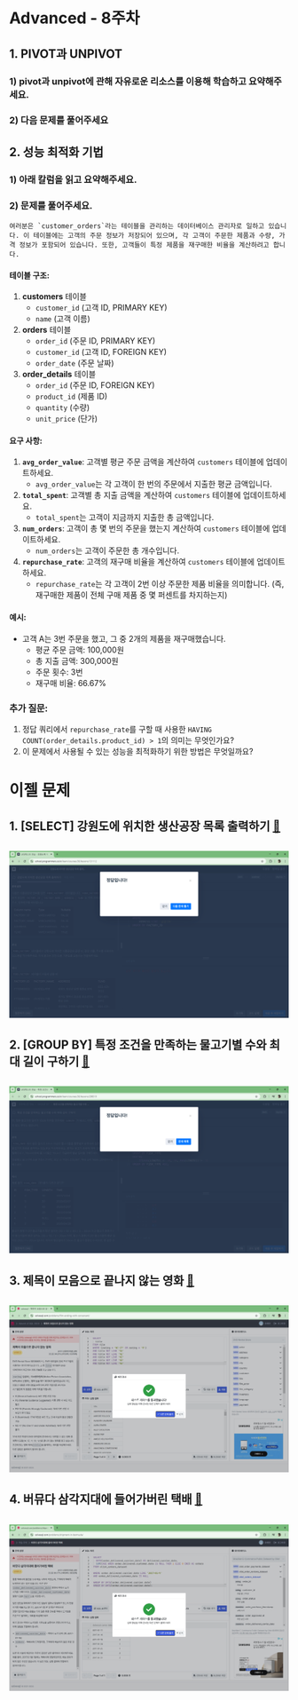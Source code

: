 # Advanced - 8주차
## 1. PIVOT과  UNPIVOT
### 1) pivot과 unpivot에 관해 자유로운 리소스를 이용해 학습하고 요약해주세요.

### 2) 다음 문제를 풀어주세요

## 2. 성능 최적화 기법
### 1) 아래 칼럼을 읽고 요약해주세요.

### 2) 문제를 풀어주세요.
```
여러분은 `customer_orders`라는 테이블을 관리하는 데이터베이스 관리자로 일하고 있습니다. 이 테이블에는 고객의 주문 정보가 저장되어 있으며, 각 고객이 주문한 제품과 수량, 가격 정보가 포함되어 있습니다. 또한, 고객들이 특정 제품을 재구매한 비율을 계산하려고 합니다.
```
#### 테이블 구조:
1. **customers** 테이블
    - `customer_id` (고객 ID, PRIMARY KEY)
    - `name` (고객 이름)
2. **orders** 테이블
    - `order_id` (주문 ID, PRIMARY KEY)
    - `customer_id` (고객 ID, FOREIGN KEY)
    - `order_date` (주문 날짜)
3. **order_details** 테이블
    - `order_id` (주문 ID, FOREIGN KEY)
    - `product_id` (제품 ID)
    - `quantity` (수량)
    - `unit_price` (단가)

#### 요구 사항:

1. **`avg_order_value`**: 고객별 평균 주문 금액을 계산하여 `customers` 테이블에 업데이트하세요.
    - `avg_order_value`는 각 고객이 한 번의 주문에서 지출한 평균 금액입니다.
2. **`total_spent`**: 고객별 총 지출 금액을 계산하여 `customers` 테이블에 업데이트하세요.
    - `total_spent`는 고객이 지금까지 지출한 총 금액입니다.
3. **`num_orders`**: 고객이 총 몇 번의 주문을 했는지 계산하여 `customers` 테이블에 업데이트하세요.
    - `num_orders`는 고객이 주문한 총 개수입니다.
4. **`repurchase_rate`**: 고객의 재구매 비율을 계산하여 `customers` 테이블에 업데이트하세요.
    - `repurchase_rate`는 각 고객이 2번 이상 주문한 제품 비율을 의미합니다. (즉, 재구매한 제품이 전체 구매 제품 중 몇 퍼센트를 차지하는지)

#### 예시:

- 고객 A는 3번 주문을 했고, 그 중 2개의 제품을 재구매했습니다.
    - 평균 주문 금액: 100,000원
    - 총 지출 금액: 300,000원
    - 주문 횟수: 3번
    - 재구매 비율: 66.67%

### 추가 질문:

1. 정답 쿼리에서 `repurchase_rate`를 구할 때 사용한 `HAVING COUNT(order_details.product_id) > 1`의 의미는 무엇인가요?
2. 이 문제에서 사용될 수 있는 성능을 최적화하기 위한 방법은 무엇일까요?

# 이젤 문제
## 1. [SELECT] 강원도에 위치한 생산공장 목록 출력하기 [🔗](https://school.programmers.co.kr/learn/courses/30/lessons/131112)

```sql

```
![이젤1](../STUDY/image/5th/이젤1.png)

## 2. [GROUP BY] 특정 조건을 만족하는 물고기별 수와 최대 길이 구하기 [🔗](https://school.programmers.co.kr/learn/courses/30/lessons/298519)

```sql

```
![이젤2](../STUDY/image/5th/이젤2.png)

## 3. 제목이 모음으로 끝나지 않는 영화 [🔗](https://solvesql.com/problems/film-ending-with-consonant/)

```sql

```
![이젤3](../STUDY/image/5th/이젤3.png)

## 4. 버뮤다 삼각지대에 들어가버린 택배 [🔗](https://solvesql.com/problems/shipment-in-bermuda/)

```sql

```
![이젤4](../STUDY/image/5th/이젤4.png)